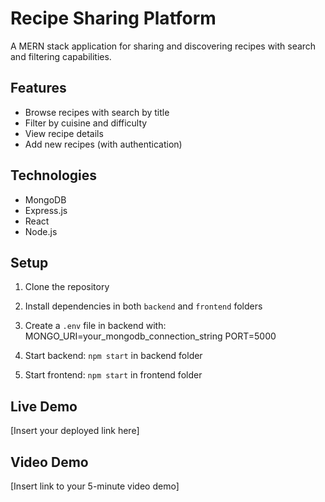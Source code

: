 # Recipe Sharing Platform

A MERN stack application for sharing and discovering recipes with search and filtering capabilities.

## Features
- Browse recipes with search by title
- Filter by cuisine and difficulty
- View recipe details
- Add new recipes (with authentication)

## Technologies
- MongoDB
- Express.js
- React
- Node.js

## Setup
1. Clone the repository
2. Install dependencies in both `backend` and `frontend` folders
3. Create a `.env` file in backend with:
MONGO_URI=your_mongodb_connection_string
PORT=5000

4. Start backend: `npm start` in backend folder
5. Start frontend: `npm start` in frontend folder

## Live Demo
[Insert your deployed link here]

## Video Demo
[Insert link to your 5-minute video demo]